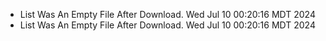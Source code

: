 *  List Was An Empty File After Download. Wed Jul 10 00:20:16 MDT 2024
*  List Was An Empty File After Download. Wed Jul 10 00:20:16 MDT 2024
